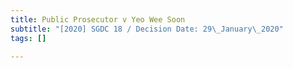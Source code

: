 ```yaml
---
title: Public Prosecutor v Yeo Wee Soon
subtitle: "[2020] SGDC 18 / Decision Date: 29\_January\_2020"
tags: []

---
```

